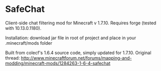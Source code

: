 SafeChat
========

Client-side chat filtering mod for Minecraft v 1.7.10. Requires forge (tested with 10.13.0.1180).

Installation: download jar file in root of project and place in your .minecraft/mods folder

Built from colecf's 1.6.4 source code, simply updated for 1.7.10.  Original thread: http://www.minecraftforum.net/forums/mapping-and-modding/minecraft-mods/1284263-1-6-4-safechat
